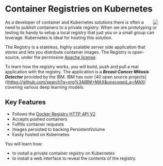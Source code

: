 # Container Registries on Kubernetes #

<img align="right" src="/javajon/courses/kubernetes-pipelines/registries/assets/registry.png">

As a developer of container and Kubernetes solutions there is often a need to publish containers to a private registry. When we are prototyping or testing its handy to setup a local registry that just you or a small group can leverage. Kubernetes is ideal for hosting this solution. 

The Registry is a stateless, highly scalable server side application that stores and lets you distribute container images. The Registry is open-source, under the permissive [Apache license](http://en.wikipedia.org/wiki/Apache_License).

To learn how the registry works, you will build, push and pull a real application with the registry. The application is a **_Breast Cancer Mitosis Detector_** provided by the IBM. IBM has over [40 open source projects]((https://github.com/search?q=org%3AIBM+MAX&unscoped_q=MAX) covering various deep learning models. 

## Key Features ##

- Follows the [Docker Registry HTTP API V2](https://docs.docker.com/registry/spec/api/)
- Accepts pushed containers
- Fulfills container requests
- Images persisted to backing PersistentVolume
- Easily hosted on Kubernetes

You will learn how:

- to install a private container registry on Kubernetes
- to install a web interface to reveal the contents of the registry.
